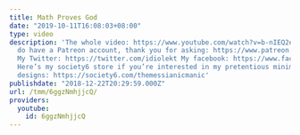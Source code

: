 ```yaml
---
title: Math Proves God
date: "2019-10-11T16:08:03+08:00"
type: video
description: 'The whole video: https://www.youtube.com/watch?v=b-nIEQ2e2ow Yes, I
  do have a Patreon account, thank you for asking: https://www.patreon.com/themessianicmanic
  My Twitter: https://twitter.com/idiolekt My facebook: https://www.facebook.com/themessianicmanic/
  Here’s my society6 store if you’re interested in my pretentious minimalist poster
  designs: https://society6.com/themessianicmanic'
publishdate: "2018-12-22T20:29:59.000Z"
url: /tmm/6ggzNmhjjcQ/
providers:
  youtube:
    id: 6ggzNmhjjcQ
---
```

